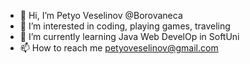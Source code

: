 - 👋 Hi, I’m Petyo Veselinov @Borovaneca
- 👀 I’m interested in coding, playing games, traveling
- 🌱 I’m currently learning Java Web DevelOp in SoftUni
- 📫 How to reach me petyoveselinov@gmail.com

<!---
Borovaneca/Borovaneca is a ✨ special ✨ repository because its `README.md` (this file) appears on your GitHub profile.
You can click the Preview link to take a look at your changes.
--->
